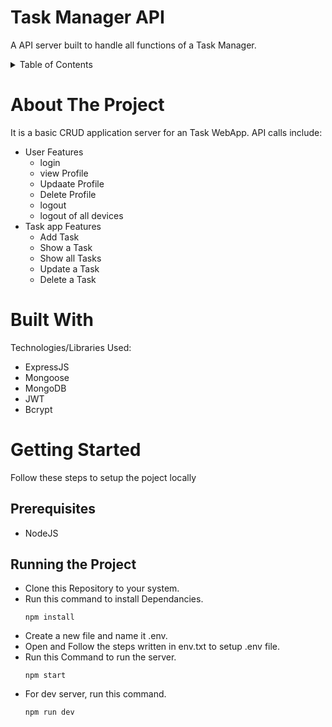 #  Task Manager API
A API server built to handle all functions of a Task Manager.

<details><summary>Table of Contents</summary>
<p>
<ol>
<li><a href="#">About The Project</a></li>
<li><a href="#">Built With</a></li>
<li><a href="#">Getting Started</a></li>
  <ul>
  <li><a href="#">Prerequisites</a></li>
  <li><a href="#">Running the Project</a></li>
  <ul/>
</ol>
</p>
</details>

# About The Project
It is a basic CRUD application server for an Task WebApp.
API calls include: 
* User Features
  * login
  * view Profile
  * Updaate Profile
  * Delete Profile
  * logout
  * logout of all devices
* Task app Features
  * Add Task
  * Show a Task
  * Show all Tasks
  * Update a Task
  * Delete a Task
# Built With
Technologies/Libraries Used:
* ExpressJS
* Mongoose
* MongoDB
* JWT
* Bcrypt
# Getting Started
Follow these steps to setup the poject locally
## Prerequisites
* NodeJS
## Running the Project
* Clone this Repository to your system.
* Run this command to install Dependancies.
  ```
  npm install
  ```
* Create a new file and name it .env.
* Open and Follow the steps written in env.txt to setup .env file.
* Run this Command to run the server.
  ```
  npm start
  ```
* For dev server, run this command.
  ```
  npm run dev
  ```



